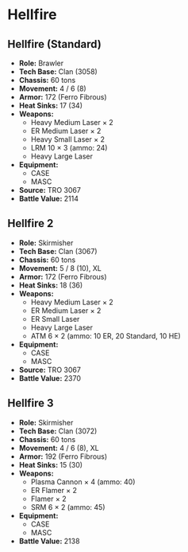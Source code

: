 # Hellfire
## Hellfire (Standard)
- **Role:** Brawler
- **Tech Base:** Clan (3058)
- **Chassis:** 60 tons
- **Movement:** 4 / 6 (8)
- **Armor:** 172 (Ferro Fibrous)
- **Heat Sinks:** 17 (34)
- **Weapons:**
  - Heavy Medium Laser × 2
  - ER Medium Laser × 2
  - Heavy Small Laser × 2
  - LRM 10 × 3 (ammo: 24)
  - Heavy Large Laser
- **Equipment:**
  - CASE
  - MASC
- **Source:** TRO 3067
- **Battle Value:** 2114

## Hellfire 2
- **Role:** Skirmisher
- **Tech Base:** Clan (3067)
- **Chassis:** 60 tons
- **Movement:** 5 / 8 (10), XL
- **Armor:** 172 (Ferro Fibrous)
- **Heat Sinks:** 18 (36)
- **Weapons:**
  - Heavy Medium Laser × 2
  - ER Medium Laser × 2
  - ER Small Laser
  - Heavy Large Laser
  - ATM 6 × 2 (ammo: 10 ER, 20 Standard, 10 HE)
- **Equipment:**
  - CASE
  - MASC
- **Source:** TRO 3067
- **Battle Value:** 2370

## Hellfire 3
- **Role:** Skirmisher
- **Tech Base:** Clan (3072)
- **Chassis:** 60 tons
- **Movement:** 4 / 6 (8), XL
- **Armor:** 192 (Ferro Fibrous)
- **Heat Sinks:** 15 (30)
- **Weapons:**
  - Plasma Cannon × 4 (ammo: 40)
  - ER Flamer × 2
  - Flamer × 2
  - SRM 6 × 2 (ammo: 45)
- **Equipment:**
  - CASE
  - MASC
- **Battle Value:** 2138

